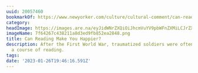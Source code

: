 ```yaml
---
uuid: 20057460
bookmarkOf: https://www.newyorker.com/culture/cultural-comment/can-reading-make-you-happier
category:
headImage: https://images.are.na/eyJidWNrZXQiOiJhcmVuYV9pbWFnZXMiLCJrZXkiOiIyMDA1NzQ2MC9vcmlnaW5hbF83ZjY0MjY3YzQzODIxMWE4ZDNlZDlmYjg1MmVhMjg0OC5wbmciLCJlZGl0cyI6eyJyZXNpemUiOnsid2lkdGgiOjEyMDAsImhlaWdodCI6MTIwMCwiZml0IjoiaW5zaWRlIiwid2l0aG91dEVubGFyZ2VtZW50Ijp0cnVlfSwid2VicCI6eyJxdWFsaXR5Ijo5MH0sImpwZWciOnsicXVhbGl0eSI6OTB9LCJyb3RhdGUiOm51bGx9fQ==?bc=0
imageName: 7f64267c438211a8d3ed9fb852ea2848.png
title: Can Reading Make You Happier?
description: After the First World War, traumatized soldiers were often prescribed
  a course of reading.
tags:
date: '2023-01-26T19:46:16.591Z'
---
```

